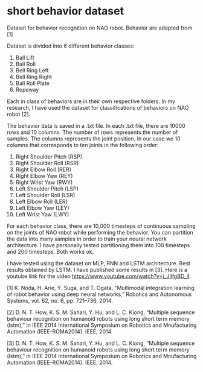 # short behavior dataset
Dataset for behavior recognition on NAO robot. Behavior are adapted from [1]

Dataset is divided into 6 different behavior classes:
 1. Ball Lift
 2. Ball Roll
 3. Bell Ring Left
 4. Bell Ring Right
 5. Ball Roll Plate
 6. Ropeway
 
Each in class of behaviors are in their own respective folders.
In my research, I have used the dataset for classifications of behaviors on NAO robot [2].

The behavior data is saved in a .txt file. In each .txt file, there are 10000 rows and 10 columns. The number of rows represents the number of samples. The columns represents the joint position. In our case we 10 columns that corresponds to ten joints in the following order:

1.  Right Shoulder Pitch (RSP)
2.  Right Shoulder Roll (RSR)
3.  Right Elbow Roll (RER)	
4.  Right Elbow Yaw (REY)
5.  Right Wrist Yaw (RWY)
6.  Left Shoulder Pitch (LSP)
7.  Left Shoulder Roll (LSR)
8.  Left Elbow Roll (LER)
9.  Left Elbow Yaw (LEY)
10. Left Wrist Yaw (LWY)


For each behavior class, there are 10,000 timesteps of continuous sampling on the joints of NAO robot while performing the behavior. You can partition the data into many samples in order to train your neural network architecture. I have personally tested partitioning them into 100 timesteps and 200 timesteps. Both works ok. 

I have tested using the dataset on MLP, RNN and LSTM architecture. Best results obtained by LSTM. 
I have published some results in [3]. Here is a youtube link for the video https://www.youtube.com/watch?v=j_JIlfgBD_4

[1] K. Noda, H. Arie, Y. Suga, and T. Ogata, “Multimodal integration
    learning of robot behavior using deep neural networks,” Robotics and
    Autonomous Systems, vol. 62, no. 6, pp. 721–736, 2014.

[2] D. N. T. How, K. S. M. Sahari, Y. Hu, and L. C. Kiong, “Multiple
sequence behaviour recognition on humanoid robots using long short
term memory (lstm),” in IEEE 2014 International Symposium on
Robotics and Mnufacturing Automation (IEEE-ROMA2014). IEEE,
2014.

[3] D. N. T. How, K. S. M. Sahari, Y. Hu, and L. C. Kiong, “Multiple
sequence behaviour recognition on humanoid robots using long short
term memory (lstm),” in IEEE 2014 International Symposium on
Robotics and Mnufacturing Automation (IEEE-ROMA2014). IEEE,
2014.
